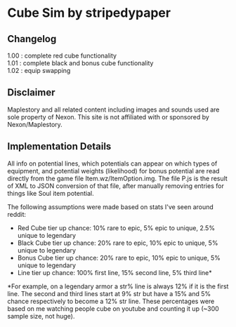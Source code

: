 # Cube Sim by stripedypaper

## Changelog

1.00 : complete red cube functionality  
1.01 : complete black and bonus cube functionality  
1.02 : equip swapping

## Disclaimer

Maplestory and all related content including images and sounds used are sole property of Nexon. This site is not affiliated with or sponsored by Nexon/Maplestory.

## Implementation Details

All info on potential lines, which potentials can appear on which types of equipment, and potential weights (likelihood) for bonus potential are read directly from the game file Item.wz/ItemOption.img. The file P.js is the result of XML to JSON conversion of that file, after manually removing entries for things like Soul item potential.

The following assumptions were made based on stats I've seen around reddit:

- Red Cube tier up chance: 10% rare to epic, 5% epic to unique, 2.5% unique to legendary
- Black Cube tier up chance: 20% rare to epic, 10% epic to unique, 5% unique to legendary
- Bonus Cube tier up chance: 20% rare to epic, 10% epic to unique, 5% unique to legendary
- Line tier up chance: 100% first line, 15% second line, 5% third line*

*For example, on a legendary armor a str% line is always 12% if it is the first line. The second and third lines start at 9% str but have a 15% and 5% chance respectively to become a 12% str line. These percentages were based on me watching people cube on youtube and counting it up (~300 sample size, not huge).
